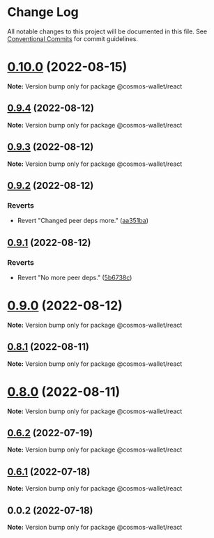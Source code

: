 # Change Log

All notable changes to this project will be documented in this file.
See [Conventional Commits](https://conventionalcommits.org) for commit guidelines.

# [0.10.0](https://github.com/cosmology-tech/cosmos-wallet/compare/@cosmos-wallet/react@0.9.4...@cosmos-wallet/react@0.10.0) (2022-08-15)

**Note:** Version bump only for package @cosmos-wallet/react





## [0.9.4](https://github.com/cosmology-tech/cosmos-wallet/compare/@cosmos-wallet/react@0.9.3...@cosmos-wallet/react@0.9.4) (2022-08-12)

**Note:** Version bump only for package @cosmos-wallet/react





## [0.9.3](https://github.com/cosmology-tech/cosmos-wallet/compare/@cosmos-wallet/react@0.9.2...@cosmos-wallet/react@0.9.3) (2022-08-12)

**Note:** Version bump only for package @cosmos-wallet/react





## [0.9.2](https://github.com/cosmology-tech/cosmos-wallet/compare/@cosmos-wallet/react@0.9.1...@cosmos-wallet/react@0.9.2) (2022-08-12)


### Reverts

* Revert "Changed peer deps more." ([aa351ba](https://github.com/cosmology-tech/cosmos-wallet/commit/aa351baf8eb5b8e5deb871ab2ee91667bae2a0d0))





## [0.9.1](https://github.com/cosmology-tech/cosmos-wallet/compare/@cosmos-wallet/react@0.9.0...@cosmos-wallet/react@0.9.1) (2022-08-12)


### Reverts

* Revert "No more peer deps." ([5b6738c](https://github.com/cosmology-tech/cosmos-wallet/commit/5b6738c3c41a774a84c52b7ed2605a162a2e0601))





# [0.9.0](https://github.com/cosmology-tech/cosmos-wallet/compare/@cosmos-wallet/react@0.8.1...@cosmos-wallet/react@0.9.0) (2022-08-12)

**Note:** Version bump only for package @cosmos-wallet/react





## [0.8.1](https://github.com/cosmology-tech/cosmos-wallet/compare/@cosmos-wallet/react@0.8.0...@cosmos-wallet/react@0.8.1) (2022-08-11)

**Note:** Version bump only for package @cosmos-wallet/react





# [0.8.0](https://github.com/cosmology-tech/cosmos-wallet/compare/@cosmos-wallet/react@0.6.2...@cosmos-wallet/react@0.8.0) (2022-08-11)

**Note:** Version bump only for package @cosmos-wallet/react





## [0.6.2](https://github.com/cosmology-tech/cosmos-wallet/compare/@cosmos-wallet/react@0.6.1...@cosmos-wallet/react@0.6.2) (2022-07-19)

**Note:** Version bump only for package @cosmos-wallet/react

## [0.6.1](https://github.com/cosmology-tech/cosmos-wallet/compare/@cosmos-wallet/react@0.0.2...@cosmos-wallet/react@0.6.1) (2022-07-18)

**Note:** Version bump only for package @cosmos-wallet/react

## 0.0.2 (2022-07-18)

**Note:** Version bump only for package @cosmos-wallet/react
